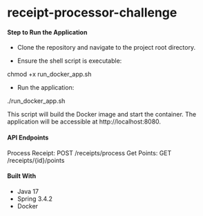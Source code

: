 # receipt-processor-challenge

#### Step to Run the Application

- Clone the repository and navigate to the project root directory.

- Ensure the shell script is executable:

chmod +x run_docker_app.sh

- Run the application:

./run_docker_app.sh

This script will build the Docker image and start the container. 
The application will be accessible at http://localhost:8080.

#### API Endpoints

Process Receipt: POST /receipts/process
Get Points: GET /receipts/{id}/points

#### Built With

- Java 17
- Spring 3.4.2
- Docker